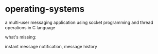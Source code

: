 # operating-systems
a multi-user messaging application using socket programming and thread operations in C language

what's missing:

instant message notification, message history
